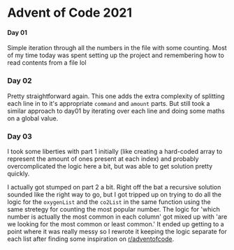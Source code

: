 # Advent of Code 2021

#### Day 01

Simple iteration through all the numbers in the file with some counting. Most of my time today was spent setting up the project and remembering how to read contents from a file lol

### Day 02

Pretty straightforward again. This one adds the extra complexity of splitting each line in to it's appropriate `command` and `amount` parts. But still took a similar approach to day01 by iterating over each line and doing some maths on a global value.

### Day 03

I took some liberties with part 1 initially (like creating a hard-coded array to represent the amount of ones present at each index) and probably overcomplicated the logic here a bit, but was able to get solution pretty quickly.

I actually got stumped on part 2 a bit. Right off the bat a recursive solution sounded like the right way to go, but I got tripped up on trying to do all the logic for the `oxygenList` and the `co2List` in the same function using the same stretegy for counting the most popular number. The logic for 'which number is actually the most common in each column' got mixed up with 'are we looking for the most common or least common.' It ended up getting to a point where it was really messy so I rewrote it keeping the logic separate for each list after finding some inspiration on [r/adventofcode](https://reddit.com/r/adventofcode).
